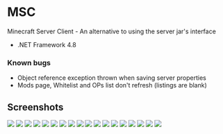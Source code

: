 # MSC
Minecraft Server Client - An alternative to using the server jar's interface
 - .NET Framework 4.8

### Known bugs
 - Object reference exception thrown when saving server properties
 - Mods page, Whitelist and OPs list don't refresh (listings are blank)

## Screenshots
![](https://github.com/y2k04/MSC/raw/main/images/1.png)
![](https://github.com/y2k04/MSC/raw/main/images/2.png)
![](https://github.com/y2k04/MSC/raw/main/images/3.png)
![](https://github.com/y2k04/MSC/raw/main/images/4.png)
![](https://github.com/y2k04/MSC/raw/main/images/5.png)
![](https://github.com/y2k04/MSC/raw/main/images/6.png)
![](https://github.com/y2k04/MSC/raw/main/images/7.png)
![](https://github.com/y2k04/MSC/raw/main/images/8.png)
![](https://github.com/y2k04/MSC/raw/main/images/9.png)
![](https://github.com/y2k04/MSC/raw/main/images/10.png)
![](https://github.com/y2k04/MSC/raw/main/images/11.png)
![](https://github.com/y2k04/MSC/raw/main/images/12.png)
![](https://github.com/y2k04/MSC/raw/main/images/13.png)
![](https://github.com/y2k04/MSC/raw/main/images/14.png)
![](https://github.com/y2k04/MSC/raw/main/images/15.png)
![](https://github.com/y2k04/MSC/raw/main/images/16.png)
![](https://github.com/y2k04/MSC/raw/main/images/17.png)
![](https://github.com/y2k04/MSC/raw/main/images/18.png)
